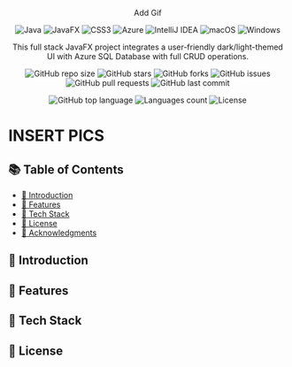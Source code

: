 <p align="center">
  Add Gif
</p>

<div align="center">

![Java](https://img.shields.io/badge/java-%23ED8B00.svg?style=for-the-badge&logo=openjdk&logoColor=white)
![JavaFX](https://img.shields.io/badge/javafx-%23FF0000.svg?style=for-the-badge&logo=javafx&logoColor=white)
![CSS3](https://img.shields.io/badge/css3-%231572B6.svg?style=for-the-badge&logo=css3&logoColor=white)
![Azure](https://img.shields.io/badge/azure-%230072C6.svg?style=for-the-badge&logo=microsoftazure&logoColor=white)
![IntelliJ IDEA](https://img.shields.io/badge/IntelliJIDEA-000000.svg?style=for-the-badge&logo=intellij-idea&logoColor=white)
![macOS](https://img.shields.io/badge/mac%20os-000000?style=for-the-badge&logo=macos&logoColor=F0F0F0)
![Windows](https://img.shields.io/badge/Windows-0078D6?style=for-the-badge&logo=windows&logoColor=white)

</div>


<p align="center">
  This full stack JavaFX project integrates a user-friendly dark/light-themed UI with Azure SQL Database with full CRUD operations.
</p>

<div align="center">

![GitHub repo size](https://img.shields.io/github/repo-size/d-jason32/Database-JavaFX)
![GitHub stars](https://img.shields.io/github/stars/d-jason32/Database-JavaFX)
![GitHub forks](https://img.shields.io/github/forks/d-jason32/Database-JavaFX)
![GitHub issues](https://img.shields.io/github/issues/d-jason32/Database-JavaFX)
![GitHub pull requests](https://img.shields.io/github/issues-pr/d-jason32/Database-JavaFX)
![GitHub last commit](https://img.shields.io/github/last-commit/d-jason32/Database-JavaFX)

![GitHub top language](https://img.shields.io/github/languages/top/d-jason32/Database-JavaFX)
![Languages count](https://img.shields.io/github/languages/count/d-jason32/Database-JavaFX)
![License](https://img.shields.io/github/license/d-jason32/Database-JavaFX)
</div>


# INSERT PICS

## 📚 Table of Contents
- [💬 Introduction](#-introduction)
- [🚀 Features](#-features)
- [🧰 Tech Stack](#-tech-stack)
- [📝 License](#-license)
- [🙏 Acknowledgments](#-acknowledgments)

## 💬 Introduction

## 🚀 Features

## 🧰 Tech Stack

## 📝 License